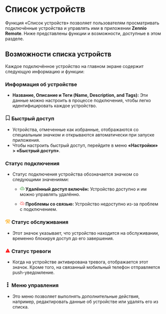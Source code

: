 # Список устройств

Функция «Список устройств» позволяет пользователям просматривать подключённые устройства и управлять ими в приложении **Zennio Remote**. Ниже представлены функции и возможности, доступные в этом разделе.

## Возможности списка устройств

Каждое подключённое устройство на главном экране содержит следующую информацию и функции:

### Информация об устройстве

- **Название, Описание и Теги (Name, Description, and Tags):** Эти данные можно настроить в процессе подключения, чтобы легко идентифицировать каждое устройство.

### <svg stroke="currentColor" fill="currentColor" stroke-width="0" viewBox="0 0 384 512" height="1em" width="1em" xmlns="http://www.w3.org/2000/svg"><path d="M0 48C0 21.5 21.5 0 48 0l0 48 0 393.4 130.1-92.9c8.3-6 19.6-6 27.9 0L336 441.4 336 48 48 48 48 0 336 0c26.5 0 48 21.5 48 48l0 440c0 9-5 17.2-13 21.3s-17.6 3.4-24.9-1.8L192 397.5 37.9 507.5c-7.3 5.2-16.9 5.9-24.9 1.8S0 497 0 488L0 48z"></path></svg> Быстрый доступ

- Устройства, отмеченные как избранные, отображаются со специальным значком и открываются автоматически при запуске приложения.
- Чтобы настроить быстрый доступ, перейдите в меню **«Настройки» > «Быстрый доступ»**.

### Статус подключения

- Статус подключения устройства обозначается значком со следующими значениями:

    - <svg stroke="currentColor" fill="currentColor" stroke-width="0" viewBox="0 0 16 16" style="color:green" height="1em" width="1em" xmlns="http://www.w3.org/2000/svg"><path fill-rule="evenodd" d="M10.354 6.146a.5.5 0 0 1 0 .708l-3 3a.5.5 0 0 1-.708 0l-1.5-1.5a.5.5 0 1 1 .708-.708L7 8.793l2.646-2.647a.5.5 0 0 1 .708 0"></path><path d="M4.406 3.342A5.53 5.53 0 0 1 8 2c2.69 0 4.923 2 5.166 4.579C14.758 6.804 16 8.137 16 9.773 16 11.569 14.502 13 12.687 13H3.781C1.708 13 0 11.366 0 9.318c0-1.763 1.266-3.223 2.942-3.593.143-.863.698-1.723 1.464-2.383m.653.757c-.757.653-1.153 1.44-1.153 2.056v.448l-.445.049C2.064 6.805 1 7.952 1 9.318 1 10.785 2.23 12 3.781 12h8.906C13.98 12 15 10.988 15 9.773c0-1.216-1.02-2.228-2.313-2.228h-.5v-.5C12.188 4.825 10.328 3 8 3a4.53 4.53 0 0 0-2.941 1.1z"></path></svg> **Удалённый доступ включён:** Устройство доступно и им можно управлять удалённо.

    - <svg stroke="currentColor" fill="currentColor" stroke-width="0" viewBox="0 0 512 512" style="color:red" height="1em" width="1em" xmlns="http://www.w3.org/2000/svg"><path fill="none" stroke-linecap="round" stroke-linejoin="round" stroke-width="32" d="M93.72 183.25C49.49 198.05 16 233.1 16 288c0 66 54 112 120 112h184.37m147.45-22.26C485.24 363.3 496 341.61 496 312c0-59.82-53-85.76-96-88-8.89-89.54-71-144-144-144-26.16 0-48.79 6.93-67.6 18.14"></path><path fill="none" stroke-linecap="round" stroke-miterlimit="10" stroke-width="32" d="M448 448 64 64"></path></svg> **Проблемы со связью:** Устройство недоступно из-за проблем с подключением.

### <svg stroke="currentColor" fill="currentColor" stroke-width="0" viewBox="0 0 512 512" style="color:orange" height="1em" width="1em" xmlns="http://www.w3.org/2000/svg"><path fill="none" stroke-linecap="round" stroke-miterlimit="10" stroke-width="32" d="M436.67 184.11a27.17 27.17 0 0 1-38.3 0l-22.48-22.49a27.15 27.15 0 0 1 0-38.29l50.89-50.89a.85.85 0 0 0-.26-1.38C393.68 57 351.09 64.15 324.05 91c-25.88 25.69-27.35 64.27-17.87 98a27 27 0 0 1-7.67 27.14l-173 160.76a40.76 40.76 0 1 0 57.57 57.54l162.15-173.3a27 27 0 0 1 26.77-7.7c33.46 8.94 71.49 7.26 97.07-17.94 27.49-27.08 33.42-74.94 20.1-102.33a.85.85 0 0 0-1.36-.22z"></path><path fill="none" stroke-linecap="round" stroke-linejoin="round" stroke-width="32" d="M224 284c-17.48-17-25.49-24.91-31-30.29a18.24 18.24 0 0 1-3.33-21.35 20.76 20.76 0 0 1 3.5-4.62l15.68-15.29a18.66 18.66 0 0 1 5.63-3.87 18.11 18.11 0 0 1 20 3.62c5.45 5.29 15.43 15 33.41 32.52m49.18 46.58c40.95 38.1 90.62 83.27 110 99.41a13.46 13.46 0 0 1 .94 19.92L394.63 444a14 14 0 0 1-20.29-.76c-16.53-19.18-61.09-67.11-99.27-107"></path><path fill="none" stroke-linecap="round" stroke-linejoin="round" stroke-width="32" d="m17.34 193.5 29.41-28.74a4.71 4.71 0 0 1 3.41-1.35 4.85 4.85 0 0 1 3.41 1.35h0a9.86 9.86 0 0 0 8.19 2.77c3.83-.42 7.92-1.6 10.57-4.12 6-5.8-.94-17.23 4.34-24.54a207 207 0 0 1 19.78-22.6c6-5.88 29.84-28.32 69.9-44.45A107.31 107.31 0 0 1 206.67 64c22.59 0 40 10 46.26 15.67a89.54 89.54 0 0 1 10.28 11.64 78.92 78.92 0 0 0-9.21-2.77 68.82 68.82 0 0 0-20-1.26c-13.33 1.09-29.41 7.26-38 14-13.9 11-19.87 25.72-20.81 44.71-.68 14.12 2.72 22.1 36.1 55.49a6.6 6.6 0 0 1-.34 9.16l-18.22 18a6.88 6.88 0 0 1-9.54.09c-21.94-21.94-36.65-33.09-45-38.16s-15.07-6.5-18.3-6.85a30.85 30.85 0 0 0-18.27 3.87 11.39 11.39 0 0 0-2.64 2 14.14 14.14 0 0 0 .42 20.08l1.71 1.6a4.63 4.63 0 0 1 0 6.64L71.73 246.6a4.71 4.71 0 0 1-3.41 1.4 4.86 4.86 0 0 1-3.41-1.35l-47.57-46.43a4.88 4.88 0 0 1 0-6.72z"></path></svg> Статус обслуживания

- Этот значок указывает, что устройство находится на обслуживании, временно блокируя доступ до его завершения.

### <svg stroke="currentColor" fill="currentColor" stroke-width="0" viewBox="0 0 512 512" style="color:red" height="1em" width="1em" xmlns="http://www.w3.org/2000/svg"><path d="M228.9 79.9L51.8 403.1C40.6 423.3 55.5 448 78.9 448h354.3c23.3 0 38.2-24.7 27.1-44.9L283.1 79.9c-11.7-21.2-42.5-21.2-54.2 0zM273.6 214L270 336h-28l-3.6-122h35.2zM256 402.4c-10.7 0-19.1-8.1-19.1-18.4s8.4-18.4 19.1-18.4 19.1 8.1 19.1 18.4-8.4 18.4-19.1 18.4z"></path></svg> Статус тревоги

- Когда на устройстве активирована тревога, отображается этот значок. Кроме того, на связанный мобильный телефон отправляется push-уведомление.

### <svg stroke="currentColor" fill="currentColor" stroke-width="0" viewBox="0 0 192 512" height="1em" width="1em" xmlns="http://www.w3.org/2000/svg"><path d="M96 184c39.8 0 72 32.2 72 72s-32.2 72-72 72-72-32.2-72-72 32.2-72 72-72zM24 80c0 39.8 32.2 72 72 72s72-32.2 72-72S135.8 8 96 8 24 40.2 24 80zm0 352c0 39.8 32.2 72 72 72s72-32.2 72-72-32.2-72-72-72-72 32.2-72 72z"></path></svg> Меню управления

- Это меню позволяет выполнять дополнительные действия, например, редактировать данные об устройстве или удалять его из списка.
